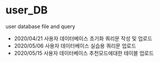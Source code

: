 # user_DB
user database file and query

- 2020/04/21 사용자 데이터베이스 초기화 쿼리문 작성 및 업로드
- 2020/05/06 사용자 데이터베이스 실습용 쿼리문 업로드
- 2020/05/15 사용자 데이터베이스 추천모드에대한 테이블 업로드